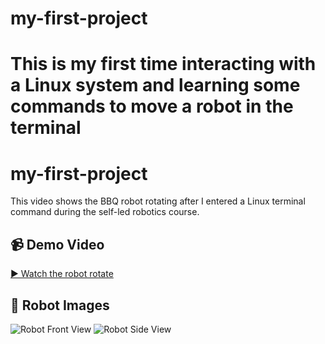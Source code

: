 # my-first-project

# This is my first time interacting with a Linux system and learning some commands to move a robot in the terminal
# my-first-project
This video shows the BBQ robot rotating after I entered a Linux terminal command during the self-led robotics course.

## 📹 Demo Video
[▶ Watch the robot rotate](https://drive.google.com/file/d/1T3gN6EGPMApLp_8d9TRcqw3m-aX5Gxgp/view?usp=sharing)

## 📸 Robot Images
![Robot Front View](images/robot_front.jpg)
![Robot Side View](images/robot_side.jpg)
